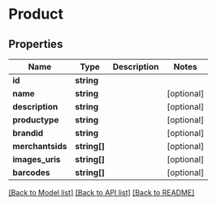 # Product

## Properties
Name | Type | Description | Notes
------------ | ------------- | ------------- | -------------
**id** | **string** |  | 
**name** | **string** |  | [optional] 
**description** | **string** |  | [optional] 
**productype** | **string** |  | [optional] 
**brandid** | **string** |  | [optional] 
**merchantsids** | **string[]** |  | [optional] 
**images_uris** | **string[]** |  | [optional] 
**barcodes** | **string[]** |  | [optional] 

[[Back to Model list]](../README.md#documentation-for-models) [[Back to API list]](../README.md#documentation-for-api-endpoints) [[Back to README]](../README.md)


